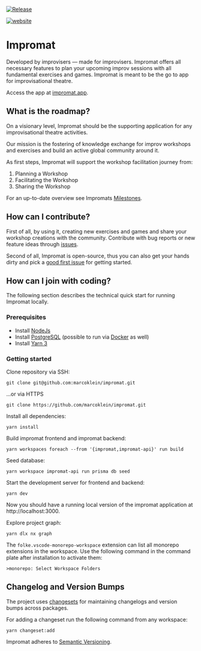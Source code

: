 [![Release](https://github.com/marcoklein/impromat/actions/workflows/release.yml/badge.svg)](https://github.com/marcoklein/impromat/actions/workflows/release.yml)

[![website](https://img.shields.io/website?up_message=online&url=https%3A%2F%2Fimpromat.app)](https://impromat.app)

# Impromat

Developed by improvisers — made for improvisers. Impromat offers all necessary features to plan your upcoming improv sessions with all fundamental exercises and games. Impromat is meant to be the go to app for improvisational theatre.

Access the app at [impromat.app](https://impromat.app).

## What is the roadmap?

On a visionary level, Impromat should be the supporting application for any improvisational theatre activities.

Our mission is the fostering of knowledge exchange for improv workshops and exercises and build an active global community around it.

As first steps, Impromat will support the workshop facilitation journey from:

1. Planning a Workshop
2. Facilitating the Workshop
3. Sharing the Workshop

For an up-to-date overview see Impromats [Milestones](https://github.com/marcoklein/impromat/milestones?direction=asc&sort=title&state=open).

## How can I contribute?

First of all, by using it, creating new exercises and games and share your workshop creations with the community. Contribute with bug reports or new feature ideas through [issues](https://github.com/marcoklein/impromat/issues/new/choose).

Second of all, Impromat is open-source, thus you can also get your hands dirty and pick a [good first issue](https://github.com/marcoklein/impromat/issues?q=is%3Aopen+is%3Aissue+label%3A%22good+first+issue%22) for getting started.

## How can I join with coding?

The following section describes the technical quick start for running Impromat locally.

### Prerequisites

- Install [NodeJs](https://nodejs.org/en)
- Install [PostgreSQL](https://www.postgresql.org/) (possible to run via [Docker](https://www.docker.com/) as well)
- Install [Yarn 3](https://yarnpkg.com/getting-started/install)

### Getting started

Clone repository via SSH:

```
git clone git@github.com:marcoklein/impromat.git
```

...or via HTTPS

```
git clone https://github.com/marcoklein/impromat.git
```

Install all dependencies:

```
yarn install
```

Build impromat frontend and impromat backend:

```
yarn workspaces foreach --from '{impromat,impromat-api}' run build
```

Seed database:

```
yarn workspace impromat-api run prisma db seed
```

Start the development server for frontend and backend:

```
yarn dev
```

Now you should have a running local version of the impromat application at http://localhost:3000.

Explore project graph:

```
yarn dlx nx graph
```

The `folke.vscode-monorepo-workspace` extension can list all monorepo extensions in the workspace. Use the following command in the command plate after installation to activate them:

```
>monorepo: Select Workspace Folders
```

## Changelog and Version Bumps

The project uses [changesets](https://github.com/changesets/changesets) for maintaining changelogs and version bumps across packages.

For adding a changeset run the following command from any workspace:

```
yarn changeset:add
```

Impromat adheres to [Semantic Versioning](https://semver.org/spec/v2.0.0.html).
